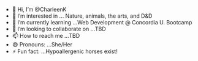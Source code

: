 - 👋 Hi, I’m @CharleenK
- 👀 I’m interested in ... Nature, animals, the arts, and D&D
- 🌱 I’m currently learning ...Web Development @ Concordia U. Bootcamp
- 💞️ I’m looking to collaborate on ...TBD
- 📫 How to reach me ...TBD
- 😄 Pronouns: ...She/Her
- ⚡ Fun fact: ...Hypoallergenic horses exist!

<!---
CharleenK/CharleenK is a ✨ special ✨ repository because its `README.md` (this file) appears on your GitHub profile.
You can click the Preview link to take a look at your changes.
--->
